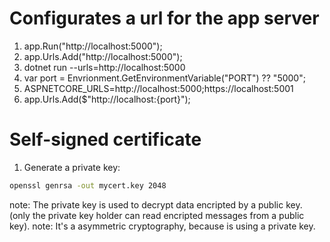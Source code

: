 # Configurates a url for the app server

1. app.Run("http://localhost:5000");
2. app.Urls.Add("http://localhost:5000");
3. dotnet run --urls=http://localhost:5000
4. var port = Envrionment.GetEnvironmentVariable("PORT") ?? "5000";
5. ASPNETCORE_URLS=http://localhost:5000;https://localhost:5001
6. app.Urls.Add($"http://localhost:{port}");

# Self-signed certificate

1. Generate a private key:

```bash
openssl genrsa -out mycert.key 2048
```

note: The private key is used to decrypt data encripted by a public key. (only the private key holder can read encripted messages from a public key).
note: It's a  asymmetric cryptography, because is using a private key.